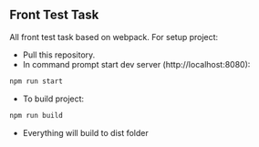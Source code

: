 ## Front Test Task

All front test task based on webpack. For setup project:

- Pull this repository.
- In command prompt start dev server (http://localhost:8080):
```bash
npm run start
```
- To build project:
```bash
npm run build
```
- Everything will build to dist folder
